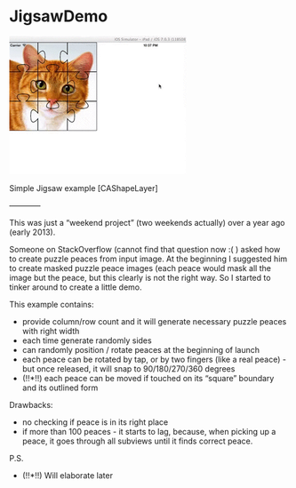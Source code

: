 JigsawDemo
==========

![PreviewImage](https://github.com/GuntisTreulands/JigsawDemo/blob/master/example.gif?raw=true)

Simple Jigsaw example [CAShapeLayer]

————

This was just a “weekend project” (two weekends actually) over a year ago (early 2013).

Someone on StackOverflow (cannot find that question now :( ) asked how to create puzzle peaces from input image. At the beginning I suggested him to create masked puzzle peace images (each peace would mask all the image but the peace,  but this clearly is not the right way. So I started to tinker around to create a little demo. 

This example contains:
 - provide column/row count and it will generate necessary puzzle peaces with right width
 - each time generate randomly sides
 - can randomly position / rotate peaces at the beginning of launch
 - each peace can be rotated by tap, or by two fingers (like a real peace) - but once released, it will snap to 90/180/270/360 degrees
 - (!!*!!) each peace can be moved if touched on its “square” boundary and its outlined form 

Drawbacks:
 - no checking if peace is in its right place
 - if more than 100 peaces - it starts to lag, because, when picking up a peace, it goes through all subviews until it finds correct peace.



P.S.

 - (!!*!!) Will elaborate later
